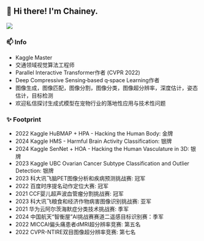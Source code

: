 
## 👋 Hi there! I'm Chainey.



[![](https://github-readme-stats.vercel.app/api?username=chaineypung&show_icons=true&theme=onedark)](https://github.com/anuraghazra/github-readme-stats)

### 📫 Info
* Kaggle Master
* 交通领域视觉算法工程师
* Parallel Interactive Transformer作者 (CVPR 2022)
* Deep Compressive Sensing‐based q‐space Learning作者
* 图像生成，图像匹配，图像分割，图像分类，图像超分辨率，深度估计，姿态估计，目标检测
* 欢迎私信探讨生成式模型在宠物行业的落地性应用与技术性问题

  
### ✨ Footprint
* 2022 Kaggle HuBMAP + HPA - Hacking the Human Body: 金牌
* 2024 Kaggle HMS - Harmful Brain Activity Classification: 银牌
* 2024 Kaggle SenNet + HOA - Hacking the Human Vasculature in 3D: 银牌
* 2023 Kaggle UBC Ovarian Cancer Subtype Classification and Outlier Detection: 银牌
* 2023 科大讯飞脑PET图像分析和疾病预测挑战赛: 冠军
* 2022 百度时序提名动作定位大赛: 冠军
* 2021 CCF婴儿超声波血管瘤分割挑战赛: 冠军
* 2023 科大讯飞粮食和经济作物病害图像识别挑战赛: 亚军
* 2021 华为云阿尔茨海默症分类技术挑战赛: 季军
* 2024 中国航天“智衡屋”AI挑战赛赛道二遥感目标识别赛：季军
* 2022 MICCAI偏头痛患者dMRI超分辨率竞赛: 第五名
* 2022 CVPR-NTIRE双目图像超分辨率竞赛: 第七名


